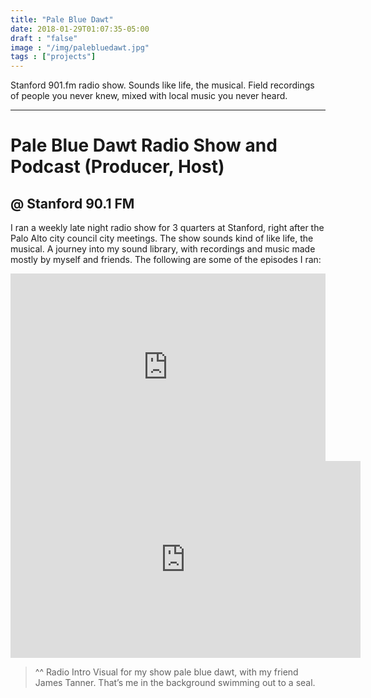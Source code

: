 ```yaml
---
title: "Pale Blue Dawt"
date: 2018-01-29T01:07:35-05:00
draft : "false"
image : "/img/palebluedawt.jpg"
tags : ["projects"]
---
```


Stanford 901.fm radio show. Sounds like life, the musical. Field recordings of people you never knew, mixed with local music you never heard.

<!--more-->

<hr />

<h1 id="pale-blue-dawt-radio-show-and-podcast-producer-host">Pale Blue Dawt Radio Show and Podcast (Producer, Host)</h1>

<h2 id="stanford-90-1-fm">@ Stanford 90.1 FM</h2>

<p>I ran a weekly late night radio show for 3 quarters at Stanford, right after the Palo Alto city council city meetings. The show sounds kind of like life, the musical. A journey into my sound library, with recordings and music made mostly by myself and friends. The following are some of the episodes I ran:</p>

<iframe width="100%" height="300" scrolling="no" frameborder="no" allow="autoplay" src="https://w.soundcloud.com/player/?url=https%3A//api.soundcloud.com/tracks/390257661&color=%23ff5500&auto_play=false&hide_related=false&show_comments=true&show_user=true&show_reposts=false&show_teaser=true&visual=true"></iframe>

<iframe width="560" height="315" src="https://www.youtube.com/embed/oSGOZEaxi6c" frameborder="0" allow="accelerometer; autoplay; encrypted-media; gyroscope; picture-in-picture" allowfullscreen></iframe>

<blockquote>
<p>^^ Radio Intro Visual for my show pale blue dawt, with my friend James Tanner. That&rsquo;s me in the background swimming out to a seal.</p>
</blockquote>
